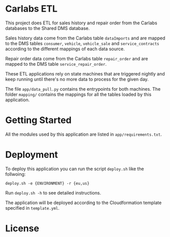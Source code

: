 # Carlabs ETL

This project does ETL for sales history and repair order from the Carlabs databases to the Shared DMS database.

Sales history data come from the Carlabs table `dataImports` and are mapped to the DMS tables `consumer`, `vehicle`, `vehicle_sale` and `service_contracts` according to the different mappings of each data source.

Repair order data come from the Carlabs table `repair_order` and are mapped to the DMS table `service_repair_order`.

These ETL applications rely on state machines that are triggered nightly and keep running until there's no more data to process for the given day.

The file `app/data_pull.py` contains the entrypoints for both machines. The folder `mapping/` contains the mappings for all the tables loaded by this application.

# Getting Started

All the modules used by this application are listed in `app/requirements.txt`.

# Deployment

To deploy this application you can run the script `deploy.sh` like the follwoing:

```
deploy.sh -e {ENVIRONMENT} -r {eu,us}
```

Run `deploy.sh -h` to see detailed instructions.

The application will be deployed according to the Cloudformation template specified in `template.yml`.

# License
